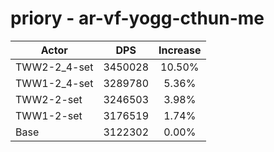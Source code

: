 # priory - ar-vf-yogg-cthun-me
| Actor | DPS | Increase |
|---|:---:|:---:|
|TWW2-2_4-set|3450028|10.50%|
|TWW1-2_4-set|3289780|5.36%|
|TWW2-2-set|3246503|3.98%|
|TWW1-2-set|3176519|1.74%|
|Base|3122302|0.00%|
